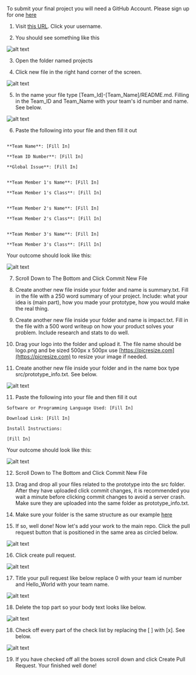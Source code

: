 To submit your final project you will need a GitHub Account. Please sign up for one [here](https://github.com/join)

1. Visit [this URL](https://github.com/gemssingaporestudentcouncil/innovationweek2020/fork). Click your username.

2. You should see something like this

![alt text](https://github.com/gemssingaporestudentcouncil/innovationweek2020/blob/master/resources/submitimages/Screen%20Shot%202019-12-29%20at%209.13.46%20AM.png "Your new forked Repo")

3. Open the folder named projects

4. Click new file in the right hand corner of the screen.

![alt text](https://github.com/gemssingaporestudentcouncil/innovationweek2020/blob/master/resources/submitimages/Screen%20Shot%202019-12-29%20at%209.14.02%20AM.png?raw=true)

5. In the name your file type [Team_Id]-[Team_Name]/README.md. Filling in the Team_ID and Team_Name with your team's id number and name. See below.

![alt text](https://github.com/gemssingaporestudentcouncil/innovationweek2020/blob/master/resources/submitimages/Screen%20Shot%202019-12-29%20at%209.15.25%20AM.png?raw=true)

6. Paste the following into your file and then fill it out

```

**Team Name**: [Fill In]

**Team ID Number**: [Fill In]

**Global Issue**: [Fill In]


**Team Member 1's Name**: [Fill In]

**Team Member 1's Class**: [Fill In]


**Team Member 2's Name**: [Fill In]

**Team Member 2's Class**: [Fill In]


**Team Member 3's Name**: [Fill In]

**Team Member 3's Class**: [Fill In]

```

Your outcome should look like this:

![alt text](https://github.com/gemssingaporestudentcouncil/innovationweek2020/blob/master/resources/submitimages/Screen%20Shot%202019-12-29%20at%209.21.55%20AM.png?raw=true)

7. Scroll Down to The Bottom and Click Commit New File

8. Create another new file inside your folder and name is summary.txt. Fill in the file with a 250 word summary of your project. Include: what your idea is (main part), how you made your prototype, how you would make the real thing.

9. Create another new file inside your folder and name is impact.txt. Fill in the file with a 500 word writeup on how your product solves your problem. Include research and stats to do well.

10. Drag your logo into the folder and upload it. The file name should be logo.png and be sized 500px x 500px use [https://picresize.com](https://picresize.com) to resize your image if needed.

10. Create another new file inside your folder and in the name box type src/prototype_info.txt. See below.

![alt text](https://github.com/gemssingaporestudentcouncil/innovationweek2020/blob/master/resources/submitimages/Screen%20Shot%202019-12-29%20at%209.27.45%20AM.png?raw=true)

11. Paste the following into your file and then fill it out

```
Software or Programming Language Used: [Fill In]

Download Link: [Fill In]

Install Instructions: 

[Fill In]

```

Your outcome should look like this:

![alt text](https://github.com/gemssingaporestudentcouncil/innovationweek2020/blob/master/resources/submitimages/Screen%20Shot%202019-12-29%20at%2011.00.20%20AM.png?raw=true)

12. Scroll Down to The Bottom and Click Commit New File

13. Drag and drop all your files related to the prototype into the src folder. After they have uploaded click commit changes, it is recommended you wait a minute before clicking commit changes to avoid a server crash. Make sure they are uploaded into the same folder as prototype_info.txt.

14. Make sure your folder is the same structure as our example [here](https://github.com/gemssingaporestudentcouncil/innovationweek2020/tree/master/projects/0-Hello_World)

15. If so, well done! Now let's add your work to the main repo. Click the pull request button that is positioned in the same area as circled below.

![alt text](https://github.com/gemssingaporestudentcouncil/innovationweek2020/blob/master/resources/submitimages/Screen%20Shot%202019-12-29%20at%209.32.22%20AM.png?raw=true)

16. Click create pull request.

![alt text](https://github.com/gemssingaporestudentcouncil/innovationweek2020/blob/master/resources/submitimages/Screen%20Shot%202019-12-29%20at%209.32.46%20AM.png?raw=true)

17. Title your pull request like below replace 0 with your team id number and Hello_World with your team name.

![alt text](https://github.com/gemssingaporestudentcouncil/innovationweek2020/blob/master/resources/submitimages/Screen%20Shot%202019-12-29%20at%209.33.56%20AM.png?raw=true)

18. Delete the top part so your body text looks like below.

![alt text](https://github.com/gemssingaporestudentcouncil/innovationweek2020/blob/master/resources/submitimages/Screen%20Shot%202019-12-29%20at%209.34.06%20AM.png?raw=true)

18. Check off every part of the check list by replacing the [ ] with [x]. See below.

![alt text](https://github.com/gemssingaporestudentcouncil/innovationweek2020/blob/master/resources/submitimages/Screen%20Shot%202019-12-29%20at%209.34.14%20AM.png?raw=true)

19. If you have checked off all the boxes scroll down and click Create Pull Request. Your finished well done!
